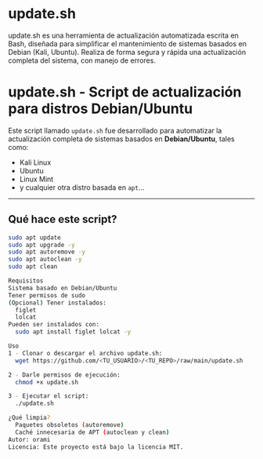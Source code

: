 # update.sh
update.sh es una herramienta de actualización automatizada escrita en Bash, diseñada para simplificar el mantenimiento de sistemas basados en Debian (Kali, Ubuntu). Realiza de forma segura y rápida una actualización completa del sistema, con manejo de errores.

# update.sh - Script de actualización para distros Debian/Ubuntu

Este script llamado `update.sh` fue desarrollado para automatizar la actualización completa de sistemas basados en **Debian/Ubuntu**, tales como:

-  Kali Linux  
-  Ubuntu  
-  Linux Mint    
- y cualquier otra distro basada en `apt`...

---

##  Qué hace este script?

```bash
sudo apt update
sudo apt upgrade -y
sudo apt autoremove -y
sudo apt autoclean -y
sudo apt clean

Requisitos
Sistema basado en Debian/Ubuntu
Tener permisos de sudo
(Opcional) Tener instalados:
  figlet
  lolcat
Pueden ser instalados con:
  sudo apt install figlet lolcat -y

Uso
1 - Clonar o descargar el archivo update.sh:
  wget https://github.com/<TU_USUARIO>/<TU_REPO>/raw/main/update.sh

2 - Darle permisos de ejecución:
  chmod +x update.sh

3 - Ejecutar el script:
  ./update.sh

¿Qué limpia?
  Paquetes obsoletos (autoremove)
  Caché innecesaria de APT (autoclean y clean)
Autor: orami
Licencia: Este proyecto está bajo la licencia MIT.

